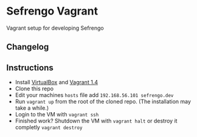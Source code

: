 Sefrengo Vagrant
================

Vagrant setup for developing Sefrengo

## Changelog

## Instructions

- Install [VirtualBox](https://www.virtualbox.org/wiki/Downloads) and [Vagrant 1.4](http://www.vagrantup.com/downloads.html)
- Clone this repo
- Edit your machines `hosts` file add `192.168.56.101 sefrengo.dev`
- Run `vagrant up` from the root of the cloned repo. (The installation may take a while.)
- Login to the VM with `vagrant ssh`
- Finished work? Shutdown the VM with `vagrant halt` or destroy it completly `vagrant destroy`
